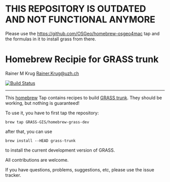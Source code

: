 THIS REPOSITORY IS OUTDATED AND NOT FUNCTIONAL ANYMORE
================
Please use the https://github.com/OSGeo/homebrew-osgeo4mac tap and the formulas in it to install grass from there.


Homebrew Recipie for GRASS trunk
================
Rainer M Krug <Rainer.Krug@uzh.ch>

[![Build Status](https://travis-ci.org/GRASS-GIS/homebrew-grass-dev.svg?branch=master)](https://travis-ci.org/GRASS-GIS/homebrew-grass-dev)

---

This [homebrew](https://brew.sh) Tap contains recipes to build [GRASS trunk](https://grass.osgeo.org/development/svn/). They should be working, but nothing is guaranteed!

To use it, you have to first tap the repository:
```
brew tap GRASS-GIS/homebrew-grass-dev
```

after that, you can use

````
brew install --HEAD grass-trunk
````

to install the current development version of GRASS.

All contributions are welcome.

If you have questions, problems, suggestions, etc, please use the issue tracker.
